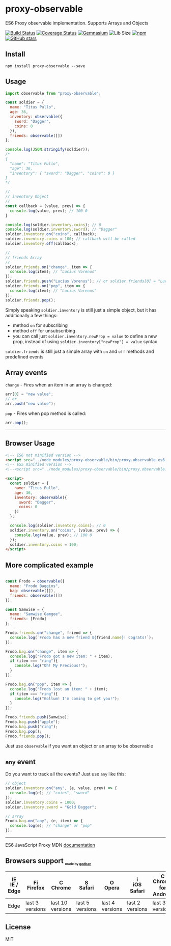 # proxy-observable
ES6 Proxy observable implementation. Supports Arrays and Objects

[![Build Status](https://travis-ci.org/AntonLapshin/proxy-observable.svg?branch=master)](https://travis-ci.org/AntonLapshin/proxy-observable)
[![Coverage Status](https://coveralls.io/repos/github/AntonLapshin/proxy-observable/badge.svg?branch=master&v=1)](https://coveralls.io/github/AntonLapshin/proxy-observable?branch=master)
[![Gemnasium](https://img.shields.io/gemnasium/mathiasbynens/he.svg)]()
![Lib Size](http://img.badgesize.io/AntonLapshin/proxy-observable/master/bin/proxy.observable.min.js.svg?compression=gzip)
[![npm](https://img.shields.io/npm/dt/proxy-observable.svg)](https://www.npmjs.com/package/proxy-observable)
[![GitHub stars](https://img.shields.io/github/stars/AntonLapshin/proxy-observable.svg?style=social&label=Star)](https://github.com/AntonLapshin/proxy-observable)

Install
-------

    npm install proxy-observable --save

Usage
-----

```js
import observable from "proxy-observable";

const soldier = {
  name: "Titus Pullo",
  age: 36,
  inventory: observable({
    sword: "Dagger",
    coins: 0
  }),
  friends: observable([])
};

console.log(JSON.stringify(soldier)); 
/*
{
  "name": "Titus Pullo",
  "age": 36,
  "inventory": { "sword": "Dagger", "coins": 0 }
}
*/

//
// inventory Object
//
const callback = (value, prev) => {
  console.log(value, prev); // 100 0
}

console.log(soldier.inventory.coins); // 0
console.log(soldier.inventory.sword); // "Dagger"
soldier.inventory.on("coins", callback);
soldier.inventory.coins = 100; // callback will be called
soldier.inventory.off(callback);

//
// friends Array
//
soldier.friends.on("change", item => {
  console.log(item); // "Lucius Vorenus"
});
soldier.friends.push("Lucius Vorenus"); // or soldier.friends[0] = "Lucius Vorenus"
soldier.friends.on("pop", item => {
  console.log(item); // "Lucius Vorenus"
});
soldier.friends.pop();
```

Simply speaking `soldier.inventory` is still just a simple object, but it has additionally a few things:

+ method `on` for subscribing
+ method `off` for unsubscribing
+ you can call just `soldier.inventory.newProp = value` to define a new prop, instead of using `soldier.inventory["newProp"] = value` syntax

`soldier.friends` is still just a simple array with `on` and `off` methods and predefined events

Array events
------------

`change` - Fires when an item in an array is changed:

```js
arr[0] = "new value";
// or
arr.push("new value");
```

`pop` - Fires when pop method is called:

```js
arr.pop();
```

---

Browser Usage
-----

```html
<!-- ES6 not minified version -->
<script src="../node_modules/proxy-observable/bin/proxy.observable.es6.js"></script>
<!-- ES5 minified version -->
<!--<script src="../node_modules/proxy-observable/bin/proxy.observable.min.js"></script>-->

<script>
  const soldier = {
    name: "Titus Pullo",
    age: 36,
    inventory: observable({
      sword: "Dagger",
      coins: 0
    })
  };

  console.log(soldier.inventory.coins); // 0
  soldier.inventory.on("coins", (value, prev) => {
    console.log(value, prev); // 100 0
  });
  soldier.inventory.coins = 100;
</script>
```

## More complicated example

```js

const Frodo = observable({
  name: "Frodo Baggins",
  bag: observable([]),
  friends: observable([])
});

const Samwise = {
  name: "Samwise Gamgee",
  friends: [Frodo]
};

Frodo.friends.on("change", friend => {
  console.log(`Frodo has a new friend ${friend.name}! Cograts!`);
});

Frodo.bag.on("change", item => {
  console.log("Frodo got a new item: " + item);
  if (item === "ring"){
    console.log("Oh! My Precious!");
  }
});

Frodo.bag.on("pop", item => {
  console.log("Frodo lost an item: " + item);  
  if (item === "ring"){
    console.log("Gollum! I'm coming to get you!");
  }
});

Frodo.friends.push(Samwise);
Frodo.bag.push("apple");
Frodo.bag.push("ring");
Frodo.bag.pop();
Frodo.friends.pop();
```

Just use `observable` if you want an object or an array to be observable

## `any` event

Do you want to track all the events? Just use `any` like this:

```js
// object
soldier.inventory.on("any", (e, value, prev) => {
  console.log(e); // "coins", "sword"
});
soldier.inventory.coins = 1000;
soldier.inventory.sword = "Gold Dagger";

// array
Frodo.bag.on("any", (e, item) => {
  console.log(e); // "change" or "pop"
});
```

---

ES6 JavaScript Proxy MDN [documentation](https://developer.mozilla.org/en/docs/Web/JavaScript/Reference/Global_Objects/Proxy)

## Browsers support <sub><sup><sub><sub>made by <a href="https://godban.github.io">godban</a></sub></sub></sup></sub>

| [<img src="https://raw.githubusercontent.com/godban/browsers-support-badges/master/src/images/edge.png" alt="IE / Edge" width="16px" height="16px" />](http://godban.github.io/browsers-support-badges/)</br>IE / Edge | [<img src="https://raw.githubusercontent.com/godban/browsers-support-badges/master/src/images/firefox.png" alt="Firefox" width="16px" height="16px" />](http://godban.github.io/browsers-support-badges/)</br>Firefox | [<img src="https://raw.githubusercontent.com/godban/browsers-support-badges/master/src/images/chrome.png" alt="Chrome" width="16px" height="16px" />](http://godban.github.io/browsers-support-badges/)</br>Chrome | [<img src="https://raw.githubusercontent.com/godban/browsers-support-badges/master/src/images/safari.png" alt="Safari" width="16px" height="16px" />](http://godban.github.io/browsers-support-badges/)</br>Safari | [<img src="https://raw.githubusercontent.com/godban/browsers-support-badges/master/src/images/opera.png" alt="Opera" width="16px" height="16px" />](http://godban.github.io/browsers-support-badges/)</br>Opera | [<img src="https://raw.githubusercontent.com/godban/browsers-support-badges/master/src/images/safari-ios.png" alt="iOS Safari" width="16px" height="16px" />](http://godban.github.io/browsers-support-badges/)</br>iOS Safari | [<img src="https://raw.githubusercontent.com/godban/browsers-support-badges/master/src/images/chrome-android.png" alt="Chrome for Android" width="16px" height="16px" />](http://godban.github.io/browsers-support-badges/)</br>Chrome for Android |
| --------- | --------- | --------- | --------- | --------- | --------- | --------- |
| Edge| last 3 versions| last 10 versions| last 5 versions| last 4 versions| last 2 versions| last 3 versions

## License

MIT